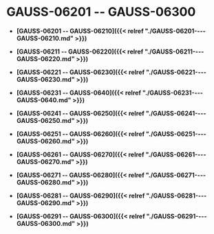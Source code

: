 # GAUSS-06201 -- GAUSS-06300

-   **[GAUSS-06201 -- GAUSS-06210]({{< relref "./GAUSS-06201----GAUSS-06210.md" >}})**  

-   **[GAUSS-06211 -- GAUSS-06220]({{< relref "./GAUSS-06211----GAUSS-06220.md" >}})**  

-   **[GAUSS-06221 -- GAUSS-06230]({{< relref "./GAUSS-06221----GAUSS-06230.md" >}})**  

-   **[GAUSS-06231 -- GAUSS-0640]({{< relref "./GAUSS-06231----GAUSS-0640.md" >}})**  

-   **[GAUSS-06241 -- GAUSS-06250]({{< relref "./GAUSS-06241----GAUSS-06250.md" >}})**  

-   **[GAUSS-06251 -- GAUSS-06260]({{< relref "./GAUSS-06251----GAUSS-06260.md" >}})**  

-   **[GAUSS-06261 -- GAUSS-06270]({{< relref "./GAUSS-06261----GAUSS-06270.md" >}})**  

-   **[GAUSS-06271 -- GAUSS-06280]({{< relref "./GAUSS-06271----GAUSS-06280.md" >}})**  

-   **[GAUSS-06281 -- GAUSS-06290]({{< relref "./GAUSS-06281----GAUSS-06290.md" >}})**  

-   **[GAUSS-06291 -- GAUSS-06300]({{< relref "./GAUSS-06291----GAUSS-06300.md" >}})**  


